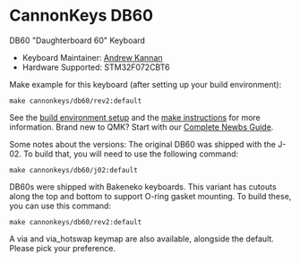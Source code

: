 # CannonKeys DB60

DB60 "Daughterboard 60" Keyboard

* Keyboard Maintainer: [Andrew Kannan](https://github.com/awkannan)
* Hardware Supported: STM32F072CBT6

Make example for this keyboard (after setting up your build environment):

    make cannonkeys/db60/rev2:default

See the [build environment setup](https://docs.qmk.fm/#/getting_started_build_tools) and the [make instructions](https://docs.qmk.fm/#/getting_started_make_guide) for more information. Brand new to QMK? Start with our [Complete Newbs Guide](https://docs.qmk.fm/#/newbs).

Some notes about the versions:
The original DB60 was shipped with the J-02. To build that, you will need to use the following command:

    make cannonkeys/db60/j02:default

DB60s were shipped with Bakeneko keyboards. This variant has cutouts along the top and bottom to support O-ring gasket mounting. To build these, you can use this command:

    make cannonkeys/db60/rev2:default
    
A via and via_hotswap keymap are also available, alongside the default. Please pick your preference.
